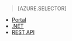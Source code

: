 > [AZURE.SELECTOR]
- [Portal](media-services-portal-check-job-progress)
- [.NET](media-services-check-job-progress)
- [REST API](media-services-rest-check-job-progress)
